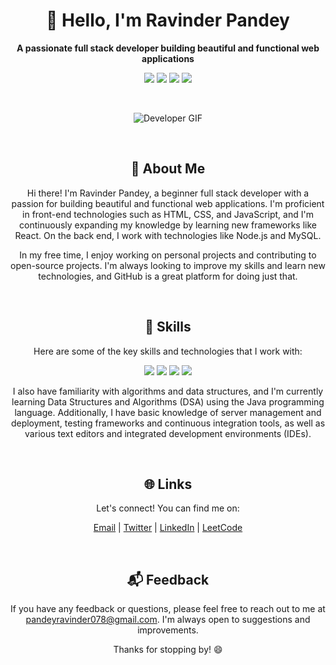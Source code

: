 <h1 align="center">👋 Hello, I'm Ravinder Pandey</h1>

<p align="center">
  <strong>A passionate full stack developer building beautiful and functional web applications</strong>
</p>

<p align="center">
  <a href="mailto:pandeyravinder078@gmail.com"><img src="https://img.shields.io/badge/Email-pandeyravinder078%40gmail.com-red"></a>
  <a href="https://twitter.com/RavinPandey8"><img src="https://img.shields.io/badge/Twitter-%40RavinPandey8-blue"></a>
  <a href="https://www.linkedin.com/in/ravinder-pandey-56041b187/"><img src="https://img.shields.io/badge/LinkedIn-Ravinder%20Pandey-blue"></a>
  <a href="https://leetcode.com/Ravin08/"><img src="https://img.shields.io/badge/LeetCode-Ravin08%20-green"></a>
</p>

<br>

<p align="center">
  <img src="https://github.com/ravinderpandey/ravinderpandey/blob/main/assets/developer.gif" alt="Developer GIF">
</p>

<br>

<h2 align="center">🚀 About Me</h2>

<p align="center">
  Hi there! I'm Ravinder Pandey, a beginner full stack developer with a passion for building beautiful and functional web applications. I'm proficient in front-end technologies such as HTML, CSS, and JavaScript, and I'm continuously expanding my knowledge by learning new frameworks like React. On the back end, I work with technologies like Node.js and MySQL.
</p>

<p align="center">
  In my free time, I enjoy working on personal projects and contributing to open-source projects. I'm always looking to improve my skills and learn new technologies, and GitHub is a great platform for doing just that.
</p>

<br>

<h2 align="center">🔨 Skills</h2>

<p align="center">
  Here are some of the key skills and technologies that I work with:
</p>

<p align="center">
  <img src="https://img.shields.io/badge/Front%20End-HTML%20%7C%20CSS%20%7C%20JavaScript%20%7C%20React-blueviolet">
  <img src="https://img.shields.io/badge/Back%20End-Node.js%20%7C%20Java%20%7C%20MySQL%20%7C%20MongoDB%20%7C%20Firebase-blue">
  <img src="https://img.shields.io/badge/Version%20Control-Git%20%7C%20GitHub-yellowgreen">
  <img src="https://img.shields.io/badge/Agile%20Methodologies-Scrum%20%7C%20Kanban-lightgrey">
</p>

<p align="center">
  I also have familiarity with algorithms and data structures, and I'm currently learning Data Structures and Algorithms (DSA) using the Java programming language. Additionally, I have basic knowledge of server management and deployment, testing frameworks and continuous integration tools, as well as various text editors and integrated development environments (IDEs).
</p>

<br>

<h2 align="center">🌐 Links</h2>

<p align="center">
  Let's connect! You can find me on:
</p>

<p align="center">
  <a href="mailto:pandeyravinder078@gmail.com">Email</a> |
  <a href="https://twitter.com/RavinPandey8">Twitter</a> |
  <a href="https://www.linkedin.com/in/ravinder-pandey-56041b187/">LinkedIn</a> |
  <a href="https://leetcode.com/Ravin08/">LeetCode</a>
</p>

<br>

<h2 align="center">📬 Feedback</h2>

<p align="center">
  If you have any feedback or questions, please feel free to reach out to me at <a href="mailto:pandeyravinder078@gmail.com">pandeyravinder078@gmail.com</a>. I'm always open to suggestions and improvements.
</p>

<p align="center">
  Thanks for stopping by! 😄
</p>
